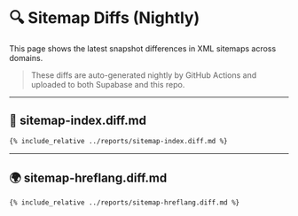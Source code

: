# 🔍 Sitemap Diffs (Nightly)

This page shows the latest snapshot differences in XML sitemaps across domains.

> These diffs are auto-generated nightly by GitHub Actions and uploaded to both Supabase and this repo.

---

## 📄 sitemap-index.diff.md

```diff
{% include_relative ../reports/sitemap-index.diff.md %}
```

---

## 🌍 sitemap-hreflang.diff.md

```diff
{% include_relative ../reports/sitemap-hreflang.diff.md %}
```
